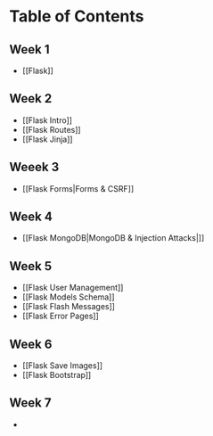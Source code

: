 # Table of Contents

## Week 1
- [[Flask]]


## Week 2
- [[Flask Intro]]
- [[Flask Routes]]
- [[Flask Jinja]]
  
## Weeek 3
- [[Flask Forms|Forms & CSRF]]

## Week 4
- [[Flask MongoDB|MongoDB & Injection Attacks|]]

## Week 5
- [[Flask User Management]] 
- [[Flask Models Schema]]
- [[Flask Flash Messages]]
- [[Flask Error Pages]]

## Week 6
- [[Flask Save Images]]
- [[Flask Bootstrap]]

## Week 7
- 
